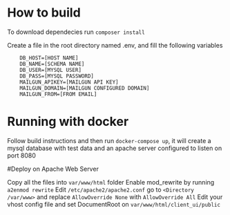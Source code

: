 # How to build
To download dependecies run `composer install`

Create a file in the root directory named .env, and fill the following variables
```
    DB_HOST=[HOST NAME]
    DB_NAME=[SCHEMA NAME]
    DB_USER=[MYSQL USER]
    DB_PASS=[MYSQL PASSWORD]
    MAILGUN_APIKEY=[MAILGUN API KEY]
    MAILGUN_DOMAIN=[MAILGUN CONFIGURED DOMAIN]
    MAILGUN_FROM=[FROM EMAIL]
```
    
# Running with docker
Follow build instructions and then run `docker-compose up`, it will create a mysql database with test data and 
an apache server configured to listen on port 8080

#Deploy on Apache Web Server

Copy all the files into `var/www/html` folder
Enable mod_rewrite by running `a2enmod rewrite`
Edit `/etc/apache2/apache2.conf`
go to `<Directory /var/www>` and replace `AllowOverride None` with `AllowOverride All`
Edit your vhost config file and set DocumentRoot on `var/www/html/client_ui/public`
